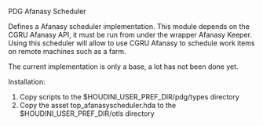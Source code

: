 PDG Afanasy Scheduler

Defines a Afanasy scheduler implementation. This module depends on the CGRU Afanasy API, it must be run from under the wrapper Afanasy Keeper.
Using this scheduler will allow to use CGRU Afanasy to schedule work items on remote machines such as a farm.

The current implementation is only a base, a lot has not been done yet.

Installation:
1. Copy scripts to the $HOUDINI_USER_PREF_DIR/pdg/types directory
2. Copy the asset top_afanasyscheduler.hda to the $HOUDINI_USER_PREF_DIR/otls directory

